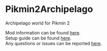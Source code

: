 # Pikmin2Archipelago

Archipelago world for Pikmin 2

Mod information can be found [here](docs/en_Pikmin%202.md).  
Setup guide can be found [here](docs/setup_en.md).  
Any questions or issues can be reported [here](https://github.com/chpas0/Pikmin2Archipelago/issues).  
